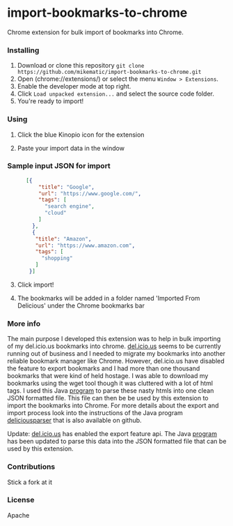 # import-bookmarks-to-chrome
Chrome extension for bulk import of bookmarks into Chrome.

### Installing
1. Download or clone this repository `git clone https://github.com/mikematic/import-bookmarks-to-chrome.git`
2. Open (chrome://extensions/) or select the menu `Window > Extensions`.
3. Enable the developer mode at top right.
4. Click `Load unpacked extension...` and select the source code folder.
5. You're ready to import!

### Using
1. Click the blue Kinopio icon for the extension

2. Paste your import data in the window

### Sample input JSON for import
```json
      [{
          "title": "Google",
          "url": "https://www.google.com/",
          "tags": [
            "search engine",
            "cloud"
          ]
        },
        {
         "title": "Amazon",
         "url": "https://www.amazon.com",
         "tags": [
           "shopping"
         ]
       }]
```

3. Click import!

4. The bookmarks will be added in a folder named 'Imported From Delicious' under the Chrome bookmarks bar

### More info
The main purpose I developed this extension was to help in bulk importing of my del.icio.us bookmarks into chrome. [del.icio.us](https://del.icio.us/) seems to be currently running out of business and I needed to migrate my bookmarks into another reliable bookmark manager like Chrome. However, del.icio.us have disabled the feature to export bookmarks and I had more than one thousand bookmarks that were kind of held hostage. I was able to download my bookmarks using the wget tool though it was cluttered with a lot of html tags. I used this Java [program](https://github.com/mikematic/deliciousparser) to parse these nasty htmls into one clean JSON formatted file. This file can then be be used by this extension to import the bookmarks into Chrome. For more details about the export and import process look into the instructions of the Java program [deliciousparser](https://github.com/mikematic/deliciousparser) that is also available on github.

Update: [del.icio.us](https://del.icio.us/) has enabled the export feature api. The Java [program](https://github.com/mikematic/deliciousparser) has been updated to parse this data into the JSON formatted file that can be used by this extension.

### Contributions
Stick a fork at it

### License
Apache
